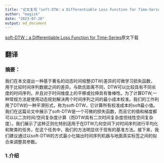 ```yaml
---
title: "论文复现『soft-DTW：a Differentiable Loss Function for Time-Series』"
author: "magisk"
date: "2023-07-20"
output: md_document
---
```


[soft-DTW：a Differentiable Loss Function for Time-Series](https://arxiv.org/pdf/1703.01541v2.pdf)原文下载

## 翻译

### 摘要：

我们在本文提出一种基于著名的动态时间规整(DTW)差异的可微学习损失函数，用于比较时间序列数据之间的差异。与欧氏距离不同，DTW可以比较具有不同长度的时间序列，并且对于时间维度上的平移或拉伸具有鲁棒性。为了计算DTW,一种常规方法是使用动态规划解决两个时间序列之间的最小成本校准。我们的工作利用了DTW的一种平滑形式，称为soft-DTW，它计算所有校准成本的soft最小值。我们在这篇论文中展示了soft-DTW是一个可微的损失函数，而且它的值和梯度都可以以二次时间/空间复杂度计算（而DTW具有二次时间复杂度但线性空间复杂度）。我们展示了这种正则化特别适用于在DTW几何空间下对时间序列进行平均化和聚类的任务，在这个任务中，我们的方法明显优于现有的基准方法。接下来，我们建议通过以soft-DTW的方式最小化输出时间序列机器与地面真实标签之间的拟合来调整其参数。

### 1.介绍
